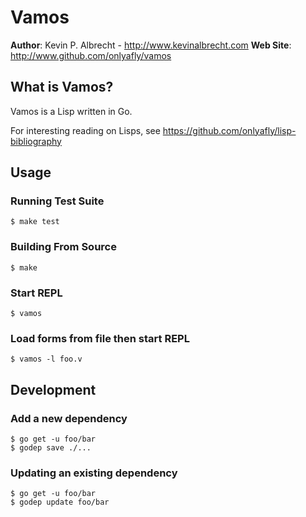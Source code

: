 # Vamos

__Author__: Kevin P. Albrecht - <http://www.kevinalbrecht.com>
__Web Site__: <http://www.github.com/onlyafly/vamos>

## What is Vamos?

Vamos is a Lisp written in Go.

For interesting reading on Lisps, see https://github.com/onlyafly/lisp-bibliography

## Usage

### Running Test Suite

    $ make test

### Building From Source

    $ make

### Start REPL

    $ vamos

### Load forms from file then start REPL

    $ vamos -l foo.v

## Development

### Add a new dependency

    $ go get -u foo/bar
    $ godep save ./...

### Updating an existing dependency

    $ go get -u foo/bar
    $ godep update foo/bar

